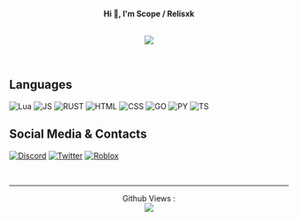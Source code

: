 <p align='center'>
  <b>Hi 👋, I'm Scope / Relisxk</b><br>
</p>

<p align="center"><br>
	<img src="https://discord-readme-badge.vercel.app/api?id=890442340370632714">
     </a>
</p>
<br>

## Languages

![Lua](https://img.shields.io/badge/lua-%232C2D72.svg?style=for-the-badge&logo=lua&logoColor=white)
![JS](https://img.shields.io/badge/JavaScript-F7DF1E?style=for-the-badge&logo=javascript&logoColor=black)
![RUST](https://img.shields.io/badge/rust-%23000000.svg?style=for-the-badge&logo=rust&logoColor=white)
![HTML](https://img.shields.io/badge/HTML-%23E34F26.svg?style=for-the-badge&logo=html5&logoColor=white)
![CSS](https://img.shields.io/badge/CSS-%231572B6.svg?style=for-the-badge&logo=css3&logoColor=white)
![GO](https://img.shields.io/badge/Go-%2300ADD8.svg?style=for-the-badge&logo=go&logoColor=white)
![PY](https://img.shields.io/badge/PYTHON-%23FFD43B.svg?style=for-the-badge&logo=python&logoColor=3776AB)
![TS](https://img.shields.io/badge/typescript-%23007ACC.svg?style=for-the-badge&logo=typescript&logoColor=white)


## Social Media & Contacts
[![Discord](https://img.shields.io/badge/Discord-7289DA?style=for-the-badge&logo=discord&logoColor=white)]([https://dsc.bio/relisxkdev](https://discord.com/users/890442340370632714))
[![Twitter](https://img.shields.io/badge/Twitter-1DA1F2?style=for-the-badge&logo=twitter&logoColor=white)](https://twitter.com/relisxkdev)
[![Roblox](https://img.shields.io/static/v1?style=for-the-badge&message=Roblox&color=000000&logo=Roblox&logoColor=FFFFFF&label=)](https://www.roblox.com/users/150003549/profile)
<p>&nbsp;</p>    

---  

<p align="center"> 
  Github Views :<br>
  <img src="https://profile-counter.glitch.me/ScopeOpen/count.svg" />
</p>
